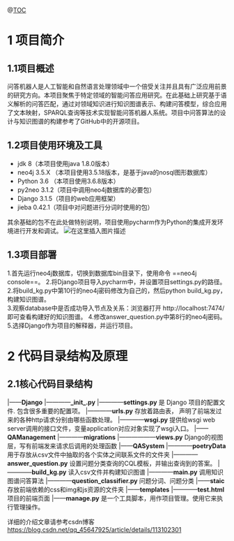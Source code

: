 @[TOC](文章目录)

# 1 项目简介
## 1.1项目概述
问答机器人是人工智能和自然语言处理领域中一个倍受关注并且具有广泛应用前景的研究方向。本项目聚焦于特定领域的智能问答应用研究。在此基础上研究基于语义解析的问答匹配，通过对领域知识进行知识图谱表示、构建问答模型，综合应用了文本映射，SPARQL查询等技术实现智能问答机器人系统。项目中问答算法的设计与知识图谱的构建参考了GitHub中的开源项目。
## 1.2项目使用环境及工具

 - jdk 8（本项目使用java 1.8.0版本）
 - neo4j 3.5.X （本项目使用3.5.18版本，是基于java的nosql图形数据库）
 - Python 3.6 （本项目使用3.6.8版本）
 - py2neo 3.1.2（项目中调用neo4j数据库的必要包）
 - Django 3.1.5（项目的web应用框架）
 - jieba  0.42.1（项目中对问题进行分词时使用的包）

其余基础的包不在此处做特别说明，项目使用pycharm作为Python的集成开发环境进行开发和调试。
![在这里插入图片描述](https://img-blog.csdnimg.cn/20210125113713451.gif#pic_center )
## 1.3项目部署
1.首先运行neo4j数据库，切换到数据库bin目录下，使用命令 ==neo4j console==。
2.将Django项目导入pycharm中，并设置项目settings.py的路径。
2.将build_kg.py中第10行的neo4j密码修改为自己的，然后python build_kg.py，构建知识图谱。    
3.观察database中是否成功导入节点及关系：浏览器打开 http://localhost:7474/即可查看构建好的知识图谱。
4.修改answer_question.py中第8行的neo4j密码。
5.选择Django作为项目的解释器，并运行项目。
# 2 代码目录结构及原理
## 2.1核心代码目录结构
|——**Django**
|————**_init\_.py**	
|————**settings.py**	是 Django 项目的配置文件. 包含很多重要的配置项。
|————**urls.py**	存放着路由表， 声明了前端发过来的各种http请求分别由哪些函数处理。
|————**wsgi.py** 	提供给wsgi web server调用的接口文件，变量application对应对象实现了wsgi入口。
|——**QAManagement**
|————**migrations**
|——————**views.py** Django的视图层，写有前端发来请求后调用的处理函数
|——**QASystem**
|————**poetryData** 用于存放从csv文件中抽取的各个实体之间联系文件的文件夹
|————**answer_question.py** 设置问题分类查询的CQL模板，并输出查询到的答案。
 |————**build_kg.py** 读入csv文件并构建知识图谱
 |————**main.py** 调用知识图谱问答算法
 |————**question_classifier.py** 问题分词、问题分类
 |——**staic** 存放前端依赖的css和img和js资源的文件夹
 |——**templates**
  |————**test.html** 项目的前端页面
|——**manage.py** 是一个工具脚本，用作项目管理。使用它来执行管理操作。



详细的介绍文章请参考csdn博客 https://blog.csdn.net/qq_45647925/article/details/113102301